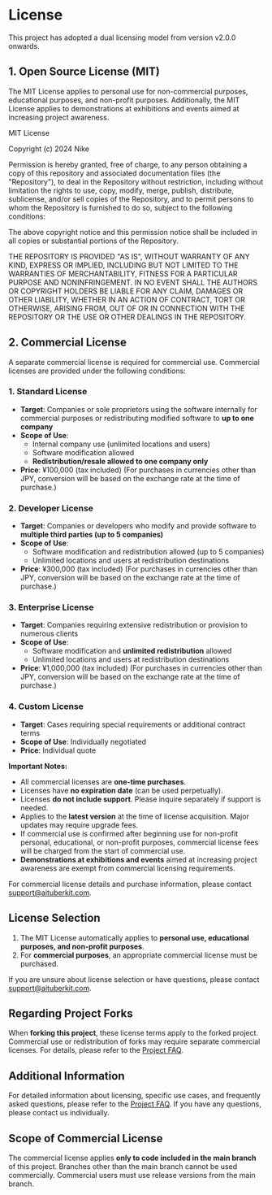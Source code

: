 # License

This project has adopted a dual licensing model from version v2.0.0 onwards.

## 1. Open Source License (MIT)

The MIT License applies to personal use for non-commercial purposes, educational purposes, and non-profit purposes.
Additionally, the MIT License applies to demonstrations at exhibitions and events aimed at increasing project awareness.

MIT License

Copyright (c) 2024 Nike

Permission is hereby granted, free of charge, to any person obtaining a copy of this repository and associated documentation files (the "Repository"), to deal in the Repository without restriction, including without limitation the rights to use, copy, modify, merge, publish, distribute, sublicense, and/or sell copies of the Repository, and to permit persons to whom the Repository is furnished to do so, subject to the following conditions:

The above copyright notice and this permission notice shall be included in all copies or substantial portions of the Repository.

THE REPOSITORY IS PROVIDED "AS IS", WITHOUT WARRANTY OF ANY KIND, EXPRESS OR IMPLIED, INCLUDING BUT NOT LIMITED TO THE WARRANTIES OF MERCHANTABILITY, FITNESS FOR A PARTICULAR PURPOSE AND NONINFRINGEMENT. IN NO EVENT SHALL THE AUTHORS OR COPYRIGHT HOLDERS BE LIABLE FOR ANY CLAIM, DAMAGES OR OTHER LIABILITY, WHETHER IN AN ACTION OF CONTRACT, TORT OR OTHERWISE, ARISING FROM, OUT OF OR IN CONNECTION WITH THE REPOSITORY OR THE USE OR OTHER DEALINGS IN THE REPOSITORY.

## 2. Commercial License

A separate commercial license is required for commercial use. Commercial licenses are provided under the following conditions:

### 1. Standard License

- **Target**: Companies or sole proprietors using the software internally for commercial purposes or redistributing modified software to **up to one company**
- **Scope of Use**:
  - Internal company use (unlimited locations and users)
  - Software modification allowed
  - **Redistribution/resale allowed to one company only**
- **Price**: ¥100,000 (tax included) (For purchases in currencies other than JPY, conversion will be based on the exchange rate at the time of purchase.)

### 2. Developer License

- **Target**: Companies or developers who modify and provide software to **multiple third parties (up to 5 companies)**
- **Scope of Use**:
  - Software modification and redistribution allowed (up to 5 companies)
  - Unlimited locations and users at redistribution destinations
- **Price**: ¥300,000 (tax included) (For purchases in currencies other than JPY, conversion will be based on the exchange rate at the time of purchase.)

### 3. Enterprise License

- **Target**: Companies requiring extensive redistribution or provision to numerous clients
- **Scope of Use**:
  - Software modification and **unlimited redistribution** allowed
  - Unlimited locations and users at redistribution destinations
- **Price**: ¥1,000,000 (tax included) (For purchases in currencies other than JPY, conversion will be based on the exchange rate at the time of purchase.)

### 4. Custom License

- **Target**: Cases requiring special requirements or additional contract terms
- **Scope of Use**: Individually negotiated
- **Price**: Individual quote

**Important Notes:**

- All commercial licenses are **one-time purchases**.
- Licenses have **no expiration date** (can be used perpetually).
- Licenses **do not include support**. Please inquire separately if support is needed.
- Applies to the **latest version** at the time of license acquisition. Major updates may require upgrade fees.
- If commercial use is confirmed after beginning use for non-profit personal, educational, or non-profit purposes, commercial license fees will be charged from the start of commercial use.
- **Demonstrations at exhibitions and events** aimed at increasing project awareness are exempt from commercial licensing requirements.

For commercial license details and purchase information, please contact support@aituberkit.com.

## License Selection

1. The MIT License automatically applies to **personal use, educational purposes, and non-profit purposes**.
2. For **commercial purposes**, an appropriate commercial license must be purchased.

If you are unsure about license selection or have questions, please contact support@aituberkit.com.

## Regarding Project Forks

When **forking this project**, these license terms apply to the forked project. Commercial use or redistribution of forks may require separate commercial licenses. For details, please refer to the [Project FAQ](docs/licensing-faq_en.md).

## Additional Information

For detailed information about licensing, specific use cases, and frequently asked questions, please refer to the [Project FAQ](docs/licensing-faq_en.md). If you have any questions, please contact us individually.

## Scope of Commercial License

The commercial license applies **only to code included in the main branch** of this project. Branches other than the main branch cannot be used commercially. Commercial users must use release versions from the main branch.
